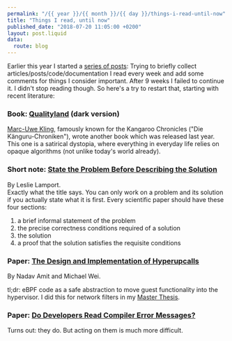```yaml
---
permalink: "/{{ year }}/{{ month }}/{{ day }}/things-i-read-until-now"
title: "Things I read, until now"
published_date: "2018-07-20 11:05:00 +0200"
layout: post.liquid
data:
  route: blog
---
```


Earlier this year I started a [series of posts](/2018/01/08/things-i-read-week-2/index.html):
Trying to briefly collect articles/posts/code/documentation I read every week and add some comments for things I consider important.
After 9 weeks I failed to continue it. I didn't stop reading though.
So here's a try to restart that, starting with recent literature:

### Book: [Qualityland](https://qualityland.de/) (dark version)

[Marc-Uwe Kling](http://www.marcuwekling.de/), famously known for the Kangaroo Chronicles ("Die Känguru-Chroniken"), wrote another book which was released last year.
This one is a satirical dystopia, where everything in everyday life relies on opaque algorithms (not unlike today's world already).

### Short note: [State the Problem Before Describing the Solution](https://lamport.azurewebsites.net/pubs/state-the-problem.pdf)

By Leslie Lamport.  
Exactly what the title says. You can only work on a problem and its solution if you actually state what it is first.
Every scientific paper should have these four sections:

1. a brief informal statement of the problem
2. the precise correctness conditions required of a solution
3. the solution
4. a proof that the solution satisfies the requisite conditions

### Paper: [The Design and Implementation of Hyperupcalls](https://www.usenix.org/conference/atc18/presentation/amit)

By Nadav Amit and Michael Wei.  

tl;dr: eBPF code as a safe abstraction to move guest functionality into the hypervisor.
I did this for network filters in my [Master Thesis][ma].

[ma]: /2017/11/08/master-thesis-network-function-offloading-in-virtualized-environments/

### Paper: [Do Developers Read Compiler Error Messages?](http://static.barik.net/barik/publications/icse2017/PID4655707.pdf)

Turns out: they do. But acting on them is much more difficult.
